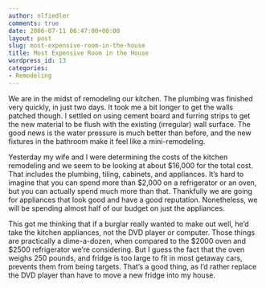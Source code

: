 ```yaml
---
author: nlfiedler
comments: true
date: 2006-07-11 06:47:00+00:00
layout: post
slug: most-expensive-room-in-the-house
title: Most Expensive Room in the House
wordpress_id: 13
categories:
- Remodeling
---
```


We are in the midst of remodeling our kitchen. The plumbing was finished very quickly, in just two days. It took me a bit longer to get the walls patched though. I settled on using cement board and furring strips to get the new material to be flush with the existing (irregular) wall surface. The good news is the water pressure is much better than before, and the new fixtures in the bathroom make it feel like a mini-remodeling.

   

Yesterday my wife and I were determining the costs of the kitchen remodeling and we seem to be looking at about $16,000 for the total cost. That includes the plumbing, tiling, cabinets, and appliances. It’s hard to imagine that you can spend more than $2,000 on a refrigerator or an oven, but you can actually spend much more than that. Thankfully we are going for appliances that look good and have a good reputation. Nonetheless, we will be spending almost half of our budget on just the appliances.

   

This got me thinking that if a burglar really wanted to make out well, he’d take the kitchen appliances, not the DVD player or computer. Those things are practically a dime-a-dozen, when compared to the $2000 oven and $2500 refrigerator we’re considering. But I guess the fact that the oven weighs 250 pounds, and fridge is too large to fit in most getaway cars, prevents them from being targets. That’s a good thing, as I’d rather replace the DVD player than have to move a new fridge into my house.
